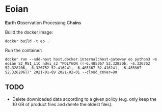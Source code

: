 # Eoian
**E**arth **O**bservation Processing Ch**ain**s







Build the docker image:

    docker build -t eo .
    
Run the container: 
   
    docker run --add-host host.docker.internal:host-gateway eo python3 -m eoian S2_MSI_L1C ndvi_s2 "POLYGON ((-6.485367 52.328206, -6.326752 52.328206, -6.326752 52.416241, -6.485367 52.416241, -6.485367 52.328206))" 2021-01-09 2021-02-01 --cloud_cover=90


## TODO

* Delete downloaded data according to a given policy (e.g. only keep the 10 GB of product files and delete the oldest files).